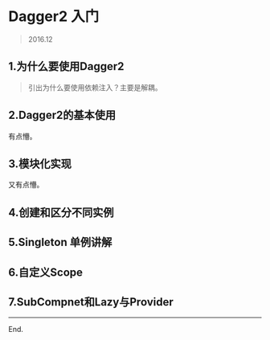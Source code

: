 # Dagger2 入门

> 2016.12

## 1.为什么要使用Dagger2

> 引出为什么要使用依赖注入？主要是解耦。

## 2.Dagger2的基本使用

有点懵。

## 3.模块化实现

又有点懵。

## 4.创建和区分不同实例
## 5.Singleton 单例讲解
## 6.自定义Scope
## 7.SubCompnet和Lazy与Provider

--------------
End.



